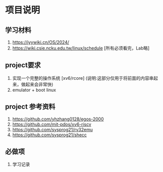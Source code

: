 # 项目说明

## 学习材料

1. https://jyywiki.cn/OS/2024/
1. https://wiki.csie.ncku.edu.tw/linux/schedule [所有必须看完，Lab略]

## project要求
1. 实现一个完整的操作系统 [xv6/rcore] (说明:这部分仅用于将前面的内容串起来，做起来会非常快)
1. emulator + boot linux 

## project 参考资料
1. https://github.com/yhzhang0128/egos-2000
1. https://github.com/mit-pdos/xv6-riscv
1. https://github.com/sysprog21/rv32emu
1. https://github.com/sysprog21/shecc

## 必做项
1. 学习记录
